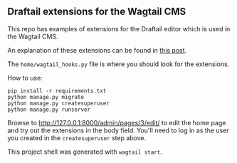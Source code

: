 Draftail extensions for the Wagtail CMS
---------------------------------------

This repo has examples of extensions for the Draftail editor which is used in the Wagtail CMS.

An explanation of these extensions can be found in [this post](https://medium.com/@timlwhite/custom-in-line-styles-with-draftail-939201c2bbda).

The `home/wagtail_hooks.py` file is where you should look for the extensions.

How to use:

```
pip install -r requirements.txt
python manage.py migrate
python manage.py createsuperuser
python manage.py runserver
```

Browse to http://127.0.0.1:8000/admin/pages/3/edit/ to edit the home page and try out the extensions in the body field.  You'll need to log in as the user you created in the `createsuperuser` step above.

This project shell was generated with `wagtail start`.

